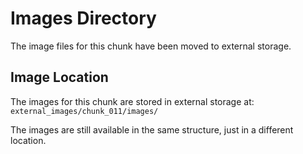 # Images Directory

The image files for this chunk have been moved to external storage.

## Image Location
The images for this chunk are stored in external storage at:
`external_images/chunk_011/images/`

The images are still available in the same structure, just in a different location.
